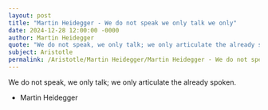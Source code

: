 ```yaml
---
layout: post
title: "Martin Heidegger - We do not speak we only talk we only"
date: 2024-12-28 12:00:00 -0000
author: Martin Heidegger
quote: "We do not speak, we only talk; we only articulate the already spoken."
subject: Aristotle
permalink: /Aristotle/Martin Heidegger/Martin Heidegger - We do not speak we only talk we only
---
```


We do not speak, we only talk; we only articulate the already spoken.

- Martin Heidegger
